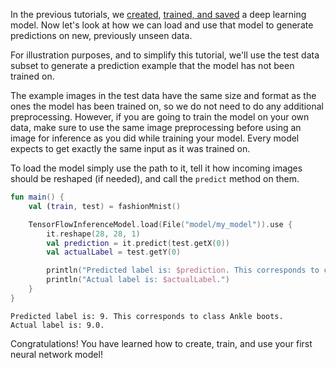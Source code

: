 In the previous tutorials, we [created](create_your_first_nn.md), [trained, and saved](training_a_model.md) a deep learning model. 
Now let's look at how we can load and use that model to generate predictions on new, previously unseen data.

For illustration purposes, and to simplify this tutorial, 
we'll use the test data subset to generate a prediction example that the model has not been trained on.

The example images in the test data have the same size and format as the ones the model has been trained on, 
so we do not need to do any additional preprocessing. 
However, if you are going to train the model on your own data, 
make sure to use the same image preprocessing before using an image for inference as you did while training your model. 
Every model expects to get exactly the same input as it was trained on. 

To load the model simply use the path to it, tell it how incoming images should be reshaped (if needed), and call the
 `predict` method on them.

```kotlin
fun main() {
    val (train, test) = fashionMnist()

    TensorFlowInferenceModel.load(File("model/my_model")).use {
        it.reshape(28, 28, 1)
        val prediction = it.predict(test.getX(0))
        val actualLabel = test.getY(0)

        println("Predicted label is: $prediction. This corresponds to class ${stringLabels[prediction]}.")
        println("Actual label is: $actualLabel.")
    }
}
```

```
Predicted label is: 9. This corresponds to class Ankle boots.
Actual label is: 9.0.
```

Congratulations! You have learned how to create, train, and use your first neural network model! 
